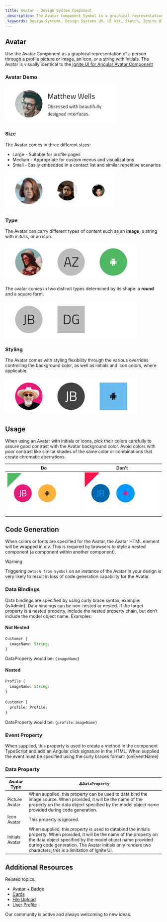 ```yaml
---
title: Avatar - Design System Component
_description: The Avatar Component Symbol is a graphical representation of personal information. 
_keywords: Design Systems, Design Systems UX, UI kit, Sketch, Ignite UI for Angular, Sketch to Angular, Sketch to Angular, Angular, Angular Design System, Export code from Sketch, Design Kits for Angular, Sketch HTML, Sketch to HTML, Sketch UI kits
---
```


## Avatar

Use the Avatar Component as a graphical representation of a person through a profile picture or image, an icon, or a string with initials. The Avatar is visually identical to the [Ignite UI for Angular Avatar Component](https://www.infragistics.com/products/ignite-ui-angular/angular/components/avatar.html)

### Avatar Demo

<img class="responsive-img" src="../images/avatar_demo.png" srcset="../images/avatar_demo@2x.png 2x" />

### Size

The Avatar comes in three different sizes:

- Large - Suitable for profile pages
- Medium - Appropriate for custom menus and visualizations
- Small - Easily embedded in a contact list and similar repetitive scenarios

<img class="responsive-img" src="../images/avatar_sizes.png" srcset="../images/avatar_sizes@2x.png 2x" />

### Type

The Avatar can carry different types of content such as an **image**, a string with initials, or an icon.

<img class="responsive-img" src="../images/avatar_content.png" srcset="../images/avatar_content@2x.png 2x" />

The avatar comes in two distinct types determined by its shape: a **round** and a square form.

<img class="responsive-img" src="../images/avatar_type.png" srcset="../images/avatar_type@2x.png 2x" />

### Styling

The Avatar comes with styling flexibility through the various overrides controlling the background color, as well as initials and icon colors, where applicable.

<img class="responsive-img" src="../images/avatar_styling.png" srcset="../images/avatar_styling@2x.png 2x" />

## Usage

When using an Avatar with initials or icons, pick their colors carefully to assure good contrast with the Avatar background color. Avoid colors with poor contrast like similar shades of the same color or combinations that create chromatic aberrations.

| Do                                                                             | Don't                                                                              |
| ------------------------------------------------------------------------------ | ---------------------------------------------------------------------------------- |
| <img class="responsive-img" src="../images/avatar_do1.png" srcset="../images/avatar_do1@2x.png 2x" /> | <img class="responsive-img" src="../images/avatar_dont1.png" srcset="../images/avatar_dont1@2x.png 2x" /> |

## Code Generation

When colors or fonts are specified for the Avatar, the Avatar HTML element will be wrapped in div. This is required by browsers to style a nested component (a component within another component).

> [!WARNING]
> Triggering `Detach from Symbol` on an instance of the Avatar in your design is very likely to result in loss of code generation capability for the Avatar.

### Data Bindings

Data bindings are specified by using curly brace syntax, example: {isAdmin}. Data bindings can be non-nested or nested. If the target property is a nested property, include the nested property chain, but don’t include the model object name. Examples:

#### Not Nested

```typescript
Customer {
  imageName: String;
}
```

DataProperty would be: `{imageName}`

#### Nested

```typescript
Profile {
  imageName: String;
}

Customer {
  profile: Profile;
}
```

DataProperty would be: `{profile.imageName}`

### Event Property

When supplied, this property is used to create a method in the component TypeScript and add an Angular click signature in the HTML. When supplied the event must be specified using the curly braces format: {onEventName}

### Data Property

| Avatar Type     | `🕹️DataProperty`                                                                                                                                                                                                                                                                                         |
| --------------- | -------------------------------------------------------------------------------------------------------------------------------------------------------------------------------------------------------------------------------------------------------------------------------------------------------- |
| Picture Avatar  | When supplied, this property can be used to data bind the image source. When provided, it will be the name of the property on the data object specified by the model object name provided during code generation.                                                                                     |
| Icon Avatar     | This property is ignored.                                                                                                                                                                                                                                                                                |
| Initials Avatar | When supplied, this property is used to databind the initials property. When provided, it will be the name of the property on the data object specified by the model object name provided during code generation. The Avatar initials only renders two characters, this is a limitation of Ignite UI. |

## Additional Resources

Related topics:

- [Avatar + Badge](../patterns/avatar-badge.md)
- [Cards](cards.md)
- [File Upload](../patterns/file-upload.md)
- [User Profile](../patterns/user-profile.md)
  <div class="divider--half"></div>

Our community is active and always welcoming to new ideas.


